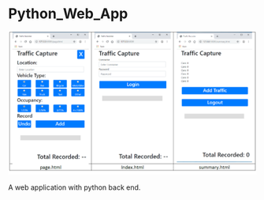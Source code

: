 # Python_Web_App


![alt text](https://github.com/McAnswer19/Python_Web_APP/blob/master/web_app_pages.png)

A web application with python back end. 
